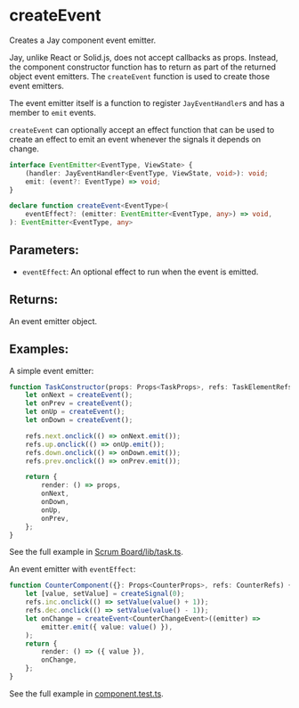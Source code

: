 # createEvent

Creates a Jay component event emitter.

Jay, unlike React or Solid.js, does not accept callbacks as props. Instead, the component constructor function has to 
return as part of the returned object event emitters. The `createEvent` function is used to create those event emitters.

The event emitter itself is a function to register `JayEventHandler`s and has a member to `emit` events.

`createEvent` can optionally accept an effect function that can be used to create an effect to emit an event
whenever the signals it depends on change.

```typescript
interface EventEmitter<EventType, ViewState> {
    (handler: JayEventHandler<EventType, ViewState, void>): void;
    emit: (event?: EventType) => void;
}

declare function createEvent<EventType>(
    eventEffect?: (emitter: EventEmitter<EventType, any>) => void,
): EventEmitter<EventType, any>
```

## Parameters:

* `eventEffect`: An optional effect to run when the event is emitted.

## Returns:

An event emitter object.

## Examples:

A simple event emitter:

```typescript
function TaskConstructor(props: Props<TaskProps>, refs: TaskElementRefs) {
    let onNext = createEvent();
    let onPrev = createEvent();
    let onUp = createEvent();
    let onDown = createEvent();

    refs.next.onclick(() => onNext.emit());
    refs.up.onclick(() => onUp.emit());
    refs.down.onclick(() => onDown.emit());
    refs.prev.onclick(() => onPrev.emit());

    return {
        render: () => props,
        onNext,
        onDown,
        onUp,
        onPrev,
    };
}
```
See the full example in [Scrum Board/lib/task.ts](../../../../examples/jay/scrum-board/lib/task.ts).

An event emitter with `eventEffect`:

```typescript
function CounterComponent({}: Props<CounterProps>, refs: CounterRefs) {
    let [value, setValue] = createSignal(0);
    refs.inc.onclick(() => setValue(value() + 1));
    refs.dec.onclick(() => setValue(value() - 1));
    let onChange = createEvent<CounterChangeEvent>((emitter) =>
        emitter.emit({ value: value() }),
    );
    return {
        render: () => ({ value }),
        onChange,
    };
}
```
See the full example in [component.test.ts](../test/component.test.ts).
